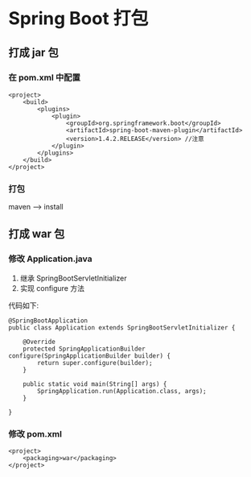 <h1 style="font-size: 2.5em;"> Spring Boot 打包</h1>
 



## 打成 jar 包

### 在 pom.xml 中配置
`````
<project>
    <build>
        <plugins>
            <plugin>
                <groupId>org.springframework.boot</groupId>
                <artifactId>spring-boot-maven-plugin</artifactId>
                <version>1.4.2.RELEASE</version> //注意
            </plugin>   
        </plugins>
    </build>
</project>
`````

### 打包
maven --> install


## 打成 war 包

### 修改 Application.java
1. 继承 SpringBootServletInitializer
1. 实现 configure 方法

代码如下:
`````
@SpringBootApplication
public class Application extends SpringBootServletInitializer {

    @Override
    protected SpringApplicationBuilder configure(SpringApplicationBuilder builder) {
        return super.configure(builder);
    }

    public static void main(String[] args) {
        SpringApplication.run(Application.class, args);
    }

}
`````

### 修改 pom.xml
`````
<project>
    <packaging>war</packaging>
</project>
`````